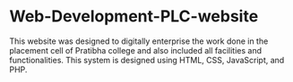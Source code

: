 # Web-Development-PLC-website
This website was designed to digitally enterprise the work done in  the placement cell of Pratibha college and also included all facilities and functionalities. This system is designed using HTML, CSS, JavaScript, and  PHP. 
